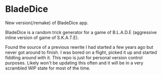 # BladeDice

New version(/remake) of BladeDice app.

BladeDice is a random trick generator for a game of B.L.A.D.E (aggressive inline version of game of S.K.A.T.E). 

Found the source of a previous rewrite I had started a few years ago but never got around to finish. I was bored on a flight, picked it up and started fiddling around with it. This repo is just for personal version control purposes. Likely won't be updating this often and it will be in a very scrambled WIP state for most of the time.
